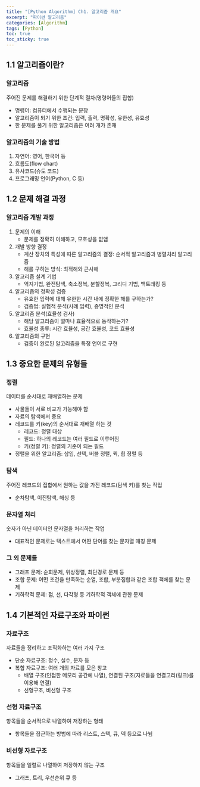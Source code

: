 ```yaml
---
title: "[Python Algorithm] Ch1. 알고리즘 개요"
excerpt: "파이썬 알고리즘"
categories: [Algorithm]
tags: [Python]
toc: true
toc_sticky: true
---
```



## 1.1 알고리즘이란?
### 알고리즘
주어진 문제를 해결하기 위한 단계적 절차(명령어들의 집합)
* 명령어: 컴퓨터에서 수행되는 문장
* 알고리즘이 되기 위한 조건: 입력, 출력, 명확성, 유한성, 유효성
* 한 문제를 풀기 위한 알고리즘은 여러 개가 존재

### 알고리즘의 기술 방법
1. 자연어: 영어, 한국어 등
2. 흐름도(flow chart)
3. 유사코드(슈도 코드)
4. 프로그래밍 언어(Python, C 등)


## 1.2 문제 해결 과정
### 알고리즘 개발 과정
1. 문제의 이해
   * 문제를 정확히 이해하고, 모호성을 없앰
2. 개발 방향 결정
   * 계산 장치의 특성에 따른 알고리즘의 결정: 순서적 알고리즘과 병렬처리 알고리즘
   * 해를 구하는 방식: 최적해와 근사해
3. 알고리즘 설계 기법
   * 억지기법, 완전탐색, 축소정복, 분할정복, 그리디 기법, 백트래킹 등
4. 알고리즘의 정확성 검증
   * 유효한 입력에 대해 유한한 시간 내에 정확한 해를 구하는가?
   * 검증법: 실험적 분석(사례 입력), 증명적인 분석
5. 알고리즘 분석(효율성 검사)
   * 해당 알고리즘이 얼마나 효율적으로 동작하는가?
   * 효율성 종류: 시간 효율성, 공간 효율성, 코드 효율성
6. 알고리즘의 구현
   * 검증이 완료된 알고리즘을 특정 언어로 구현


## 1.3 중요한 문제의 유형들
### 정렬
데이터를 순서대로 재배열하는 문제
* 사물들이 서로 비교가 가능해야 함
* 자료의 탐색에서 중요
* 레코드를 키(key)의 순서대로 재배열 하는 것
   * 레코드: 정렬 대상
   * 필드: 하나의 레코드는 여러 필드로 이루어짐
   * 키(정렬 키): 정렬의 기준이 되는 필드
* 정렬을 위한 알고리즘: 삽입, 선택, 버블 정렬, 퀵, 힙 정렬 등

### 탐색
주어진 레코드의 집합에서 원하는 값을 가진 레코드(탐색 키)를 찾는 작업
* 순차탐색, 이진탐색, 해싱 등

### 문자열 처리
숫자가 아닌 데이터인 문자열을 처리하는 작업
* 대표적인 문제로는 택스트에서 어떤 단어를 찾는 문자열 매칭 문제

### 그 외 문제들
* 그래프 문제: 순회문제, 위상정렬, 최단경로 문제 등
* 조합 문제: 어떤 조건을 만족하는 순열, 조합, 부분집합과 같은 조합 객체를 찾는 문제
* 기하학적 문제: 점, 선, 다각형 등 기하학적 객체에 관한 문제


## 1.4 기본적인 자료구조와 파이썬
### 자료구조
자료들을 정리하고 조직화하는 여러 가지 구조
* 단순 자료구조: 정수, 실수, 문자 등
* 복합 자료구조: 여러 개의 자료를 모은 창고
  * 배열 구조(인접한 메모리 공간에 나열), 연결된 구조(자료들을 연결고리(링크)를 이용해 연결)
  * 선형구조, 비선형 구조

### 선형 자료구조
항목들을 순서적으로 나열하여 저장하는 형태
* 항목들을 접근하는 방법에 따라 리스트, 스택, 큐, 덱 등으로 나뉨

### 비선형 자료구조
항목들을 일렬로 나열하여 저장하지 않는 구조
* 그래프, 트리, 우선순위 큐 등